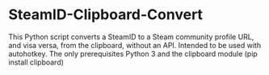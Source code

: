 # SteamID-Clipboard-Convert

This Python script converts a SteamID to a Steam community profile URL, and visa versa, from the clipboard, without an API. Intended to be used with autohotkey.
The only prerequisites Python 3 and the clipboard module (pip install clipboard)
